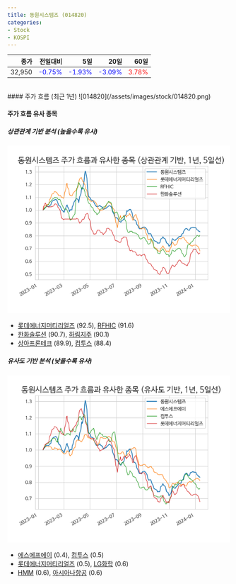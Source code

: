 ```yaml
---
title: 동원시스템즈 (014820)
categories:
- Stock
- KOSPI
---
```


|종가|전일대비|5일|20일|60일|
|---:|-------:|--:|---:|---:|
|32,950|<span style="color: blue">-0.75%</span>|<span style="color: blue">-1.93%</span>|<span style="color: blue">-3.09%</span>|<span style="color: red">3.78%</span>|

<!-- more -->
<br>
#### 주가 흐름 (최근 1년)
![014820](/assets/images/stock/014820.png)


#### 주가 흐름 유사 종목


##### 상관관계 기반 분석 (높을수록 유사)
![014820](/assets/images/stock/014820_corr.png)
- [롯데에너지머티리얼즈](/020150/) (92.5), [RFHIC](/218410/) (91.6)
- [한화솔루션](/009830/) (90.7), [하림지주](/003380/) (90.1)
- [상아프론테크](/089980/) (89.9), [컴투스](/078340/) (88.4)


##### 유사도 기반 분석 (낮을수록 유사)	
![014820](/assets/images/stock/014820_sim.png)
- [에스에프에이](/056190/) (0.4), [컴투스](/078340/) (0.5)
- [롯데에너지머티리얼즈](/020150/) (0.5), [LG화학](/051910/) (0.6)
- [HMM](/011200/) (0.6), [아시아나항공](/020560/) (0.6)